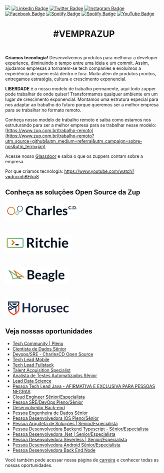 ![](images/header-nova-pagina-carreiras.gif)
[![Linkedin Badge](https://img.shields.io/badge/LinkedIn-0077B5?style=for-the-badge&logo=linkedin&logoColor=white)](https://www.linkedin.com/company/zupinnovation/) 
[![Twitter Badge](https://img.shields.io/badge/Twitter-1DA1F2?style=for-the-badge&logo=twitter&logoColor=white)](https://twitter.com/ZupInnovation) 
[![Instagram Badge](https://img.shields.io/badge/Instagram-E4405F?style=for-the-badge&logo=instagram&logoColor=white)](https://www.instagram.com/zupinnovation/) 
[![Facebook Badge](https://img.shields.io/badge/Facebook-1877F2?style=for-the-badge&logo=facebook&logoColor=white)](https://www.facebook.com/ZupInnovation/) 
[![Spotify Badge](https://img.shields.io/badge/Spotify-1ED760?&style=for-the-badge&logo=spotify&logoColor=white)](https://open.spotify.com/show/01ZXvnvBJ6GHlt3QOAUAfB?si=GHqNwbLHSIm8o6H-aeOrZQ) 
[![Spotify Badge](https://img.shields.io/badge/GitHub-100000?style=for-the-badge&logo=github&logoColor=white)](https://github.com/ZupIT/) 
[![YouTube Badge](https://img.shields.io/badge/YouTube-FF0000?style=for-the-badge&logo=youtube&logoColor=white)](https://www.youtube.com/channel/UCJWZyJ-36yNscqnnHiwjkhQ) 

<h1 align="center">#VEMPRAZUP</h1>
<br/>

<strong>Criamos tecnologia!</strong> Desenvolvemos produtos para melhorar a developer experience, diminuindo o tempo entre uma ideia e um commit. Assim, ajudamos empresas a tornarem-se tech companies e evoluímos a experiência de quem está dentro e fora. Muito além de produtos prontos, entregamos estratégia, cultura e crescimento exponencial.

<strong>LIBERDADE</strong> é o nosso modelo de trabalho permanente, aqui todo zupper pode trabalhar de onde quiser! Transformamos qualquer ambiente em um lugar de crescimento exponencial. Montamos uma estrutura especial para nos adaptar ao trabalho do futuro porque queremos ser a melhor empresa para se trabalhar no formato remoto.

Conheça nosso modelo de trabalho remoto e saiba como estamos nos estruturando para ser a melhor empresa para se trabalhar nesse modelo: [https://www.zup.com.br/trabalho-remoto](https://www.zup.com.br/trabalho-remoto?utm_source=github&utm_medium=referral&utm_campaign=sobre-nos&utm_term=jan)

Acesse nosso [Glassdoor](https://www.glassdoor.com.br/Vis%C3%A3o-geral/Trabalhar-na-Zup-Innovation-EI_IE2482761.13,27.htm) e saiba o que os zuppers contam sobre a empresa.

Por que criamos tecnologia: https://www.youtube.com/watch?v=dncmhBEjko8 

## Conheça as soluções Open Source da Zup

<div>
    <p>
    <a href="https://charlescd.io/"><img width="237" height="58" src="images/charles.png" alt="CharlesCD"></a>
    </p>
</div>
<div>
    <br>
    <p>
    <a href="https://RitchieCLI.io/"><img width="214" height="53" src="images/ritchie.png" alt="RitchieCLI"></a>
    </p>
</div>
<div>
    <br>
    <p>
    <a href="https://useBeagle.io/"><img width="202" height="56" src="images/beagle.png" alt="Beagle"></a>
    </p>
</div>
<div>
    <br>
    <p>
    <a href="https://Horusec.io/"><img width="209" height="57" src="images/horusec.png" alt="Horusec"></a>
    </p>
</div>

## Veja nossas oportunidades

<!-- BLOG-POST-LIST:START -->
- [Tech Community | Pleno](https://boards.greenhouse.io/zupinnovation/jobs/4988227003)
- [Cientista de Dados Sênior](https://boards.greenhouse.io/zupinnovation/jobs/5037288003)
- [Devops/SRE - CharlesCD Open Source](https://boards.greenhouse.io/zupinnovation/jobs/4831279003)
- [Tech Lead Mobile](https://boards.greenhouse.io/zupinnovation/jobs/4992776003)
- [Tech Lead Fullstack](https://boards.greenhouse.io/zupinnovation/jobs/5014449003)
- [Talent Acquisition Specialist](https://boards.greenhouse.io/zupinnovation/jobs/5034556003)
- [Analista de Testes Automatizados Sênior](https://boards.greenhouse.io/zupinnovation/jobs/4904535003)
- [Lead Data Science](https://boards.greenhouse.io/zupinnovation/jobs/4985408003)
- [Pessoa Tech Lead Java - AFIRMATIVA E EXCLUSIVA PARA PESSOAS NEGRAS](https://boards.greenhouse.io/zupinnovation/jobs/4726742003)
- [Cloud Engineer Sênior/Especialista](https://boards.greenhouse.io/zupinnovation/jobs/5005899003)
- [Pessoa SRE/DevOps Pleno/Sênior](https://boards.greenhouse.io/zupinnovation/jobs/4963576003)
- [Desenvolvedor Back-end](https://boards.greenhouse.io/zupinnovation/jobs/4957677003)
- [Pessoa Engenheira de Dados Sênior](https://boards.greenhouse.io/zupinnovation/jobs/4937714003)
- [Pessoa Desenvolvedora IOS Pleno/Sênior](https://boards.greenhouse.io/zupinnovation/jobs/4724596003)
- [Pessoa Arquiteta de Soluções | Senior/Especialista](https://boards.greenhouse.io/zupinnovation/jobs/4867762003)
- [Pessoa Desenvolvedora Backend Typescript - Sênior/Especialista](https://boards.greenhouse.io/zupinnovation/jobs/4832475003)
- [Pessoa Desenvolvedora .Net | Senior/Especialista](https://boards.greenhouse.io/zupinnovation/jobs/4867836003)
- [Pessoa Desenvolvedora Severless | Senior/Especialista](https://boards.greenhouse.io/zupinnovation/jobs/4867887003)
- [Pessoa Desenvolvedora Android Sênior/Especialista](https://boards.greenhouse.io/zupinnovation/jobs/4752209003)
- [Pessoa Desenvolvedora Back End Node](https://boards.greenhouse.io/zupinnovation/jobs/4813249003)
<!-- BLOG-POST-LIST:END -->


Você também pode acessar nossa página de [carreira](https://www.zup.com.br/carreiras?utm_source=github&utm_medium=referral&utm_campaign=sobre-nos&utm_term=jan) e conhecer todas as nossas oportunidades.
